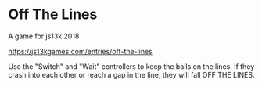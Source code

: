 # Off The Lines
A game for js13k 2018

https://js13kgames.com/entries/off-the-lines

Use the "Switch" and "Wait" controllers to keep the balls on the lines. If they crash into each other or reach a gap in the line, they will fall OFF THE LINES.
